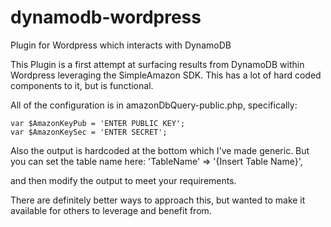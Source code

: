 dynamodb-wordpress
==================

Plugin for Wordpress which interacts with DynamoDB

This Plugin is a first attempt at surfacing results from DynamoDB within Wordpress leveraging the SimpleAmazon SDK. This has a lot of hard coded components to it, but is functional.

All of the configuration is in amazonDbQuery-public.php, specifically:

	var $AmazonKeyPub = 'ENTER PUBLIC KEY';
	var $AmazonKeySec = 'ENTER SECRET';

Also the output is hardcoded at the bottom which I've made generic. But you can set the table name here:
	'TableName' => '{Insert Table Name}',

   and then modify the output to meet your requirements.

There are definitely better ways to approach this, but wanted to make it available for others to leverage and benefit from.
